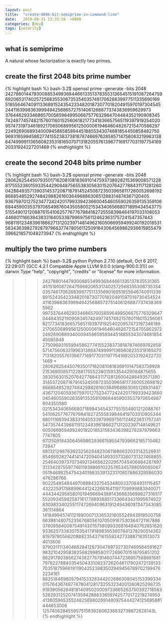 ```yaml
---
layout: post
title:  "create-4096-bit-semiprime-in-command-line"
date:   2019-08-31 13:33:38  +0800
categories: [dev]
tags: [security]
---
```


## what is semiprime
A natural whose factorization is exactly two primes.

## create the first 2048 bits prime number
{% highlight bash %}
bash-3.2$ openssl prime -generate -bits 2048
2427860144793008853499368446613351378355313654515191087264759692065317402572568355306735354035746170626839977511335690169518556467409113368915243542334820187307701820491597019730454524411639983639994942568657275140612688773743836959629973
3764462933468657005659649950667577632964704484352190908345742497745748215760116015256061821773418366575651193979192540209574731973461892170650689956125000061946460482672154705862972249269068934000945865858944518855343074681854450858482750
969316599458627741552383738187874669762858571475606321996313864749999113656082353181650707131820557613967716917703119775416920331924227201469
{% endhighlight %}

## create the second 2048 bits prime number
{% highlight bash %}
bash-3.2$ openssl prime -generate -bits 2048
2806262544507935017162081081836910147593738928215369008571228817555238015933544290848756553830563015207642778843117128126004288493571390314537208718791452450872350396581172600526981928668548529274842988261603649688630651288314874367120405
9367597012752347724242017993394236600454605590263591353591066844590035379706549876043505800215343406566807189943454377551554901212088761541062577677679841827255583984641970331080534468011166394383316405339799697561124623631757241547357443
968119123483961866271312023971481496216050669594992401920185315834363982792879796637747805611250918430645698629366159554793966218571048273947
{% endhighlight %}

## multiply the two prime numbers
{% highlight bash %}
bash-3.2$ python
Python 2.7.10 (default, Oct  6 2017, 22:29:07)
[GCC 4.2.1 Compatible Apple LLVM 9.0.0 (clang-900.0.31)] on darwin
Type "help", "copyright", "credits" or "license" for more information.
>>> 242786014479300885349936844661335137835531365451519108726475969206531740257256835530673535403574617062683997751133569016951855646740911336891524354233482018730770182049159701973045452441163998363999494256865727514061268877374383695962
9973376446293346865700565964995066757763296470448435219090834574249774574821576011601525606182177341836657565119397919254020957473197346189217065068995612500006194646048267215470586297224926906893400094586585894451885534307468185445085848
2750969316599458627741552383738187874669762858571475606321996313864749999113656082353181650707131820557613967716917703119775416920331924227201469 * 280626254450793501716208108183691014759373892821536900857122881755523801593354429084875655
3830563015207642778843117128126004288493571390314537208718791452450872350396581172600526981928668548529274842988261603649688630651288314874367120405936759701275234772424201799339423660045460559026359135359106684459003537970654987604350580
0215343406566807189943454377551554901212088761541062577677679841827255583984641970331080534468011166394383316405339799697561124623631757241547357443968119123483961866271312023971481496216050669594992401920185315834363982792879796637747805
611250918430645698629366159554793966218571048273947
6813212987636232562948230611686632033142526931854669282744141472094041493037326073132746885525464039737073492134656220295704540668428789731334297559774611939999102257653457880590850670519469825475434019635391323170807986329586030476296766
9022548548449708884327545348003370849311154574322259179889964412422661641197709999883940071444344295858010194966943891436683569982731651755209345982587161778893885173366434319956749228309833402551174726940963191249436081347343085361114864
1418499457411218900071336532160552494391950075866388148075235676805610705091675303647211678863760956400875491420157580993268164840762851620933625733830753541791898395360764137829051436281979780566208882354371615592427338871635130734013606
9790311113404662841287304789732730746956459162798321042958382568299858011726967015187958512026629179039562743827767914607447236957588981681797822788403545043310823726204811790247213913370351875966191190425239835029494567897021994762234161
8825184698057941533283442026663080451533993340157643674877478041281732553234001260825298735918390562848181409502000973366526375039271858352629312520741359428883365974257701722192749534136059653552482569802691480975444274125695861444653006
1257406284559575156392806238832738672828143L
{% endhighlight %}
